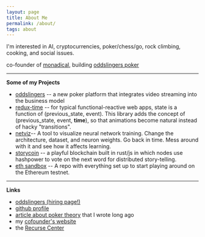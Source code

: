 ```yaml
---
layout: page
title: About Me
permalink: /about/
tags: about
---
```


I'm interested in AI, cryptocurrencies, poker/chess/go, rock climbing, cooking, and social issues.

co-founder of [monadical](https://monadical.com/), building [oddslingers poker](https://oddslingers.com)

***

**Some of my Projects**
* [oddslingers](https://oddslingers.com/about) -- a new poker platform that integrates video streaming into the business model
* [redux-time](https://github.com/Monadical-SAS/redux-time) -- for typical functional-reactive web apps, state is a function of (previous_state, event). This library adds the concept of (previous_state, event, **time**), so that animations become natural instead of hacky "transitions".
* [netviz](http://cowpig.github.io/netviz/viz.html)-- A tool to visualize neural network training. Change the architecture, dataset, and neuron weights. Go back in time. Mess around with it and see how it affects learning.
* [storycoin](https://github.com/cowpig/blockchain) -- a playful blockchain built in rust/js in which nodes use hashpower to vote on the next word for distributed story-telling.
* [eth sandbox](https://github.com/cowpig/eth) -- A repo with everything set up to start playing around on the Ethereum testnet.

***

**Links**

* [oddslingers (hiring page!)](https://oddslingers.com/#careers)
* [github profile](https://github.com/cowpig)
* [article about poker theory](https://www.deucescracked.com/articles/803-Downswings-and-the-Information-Game) that I wrote long ago
* my [cofounder's website](https://nicksweeting.com/)
* the [Recurse Center](https://www.recurse.com/)
